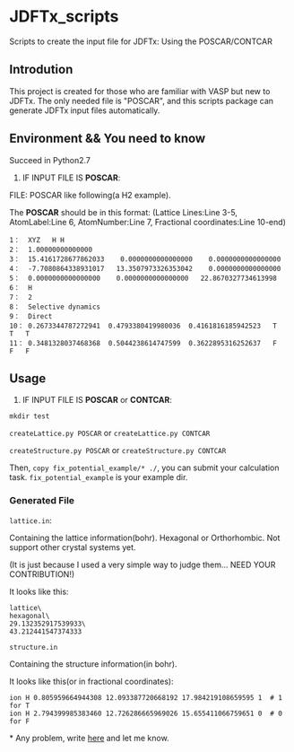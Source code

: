 # JDFTx_scripts
Scripts to create the input file for JDFTx: Using the POSCAR/CONTCAR

## Introdution

This project is created for those who are familiar with VASP but new to JDFTx. The only needed file is "POSCAR", and this scripts package can generate JDFTx input files automatically.

## Environment && You need to know

Succeed in Python2.7

1. IF INPUT FILE IS **POSCAR**:

FILE: POSCAR like following(a H2 example). 

The **POSCAR** should be in this format:
(Lattice Lines:Line 3-5, AtomLabel:Line 6, AtomNumber:Line 7, Fractional coordinates:Line 10-end)

	1：  XYZ   H H                      
	2：  1.00000000000000     
	3：  15.4161728677862033    0.0000000000000000    0.0000000000000000
	4：  -7.7080864338931017   13.3507973326353042    0.0000000000000000
	5：  0.0000000000000000    0.0000000000000000   22.8670327734613998
	6：  H  
	7：  2
	8：  Selective dynamics
	9：  Direct
	10： 0.2673344787272941  0.4793380419980036  0.4161816185942523   T   T   T
	11： 0.3481328037468368  0.5044238614747599  0.3622895316252637   F   F   F


## Usage

1. IF INPUT FILE IS **POSCAR** or **CONTCAR**:

`mkdir test`
 
`createLattice.py POSCAR` or `createLattice.py CONTCAR`

`createStructure.py POSCAR` or `createStructure.py CONTCAR`

Then, `copy fix_potential_example/* ./`, you can submit your calculation task. `fix_potential_example` is your example dir.


###  Generated File

`lattice.in`: 

Containing the lattice information(bohr). Hexagonal or Orthorhombic. Not support other crystal systems yet. 

(It is just because I used a very simple way to judge them... NEED YOUR CONTRIBUTION!)

It looks like this:

	lattice\
	hexagonal\
	29.132352917539933\
	43.212441547374333

`structure.in`

Containing the structure information(in bohr).

It looks like this(or in fractional coordinates):

	ion H 0.805959664944308 12.093387720668192 17.984219108659595 1  # 1 for T
	ion H 2.794399985383460 12.726286665969026 15.655411066759651 0  # 0 for F 


\* Any problem, write [here](https://github.com/Yanhuanjin/JDFTx_scripts/issues) and let me know.
